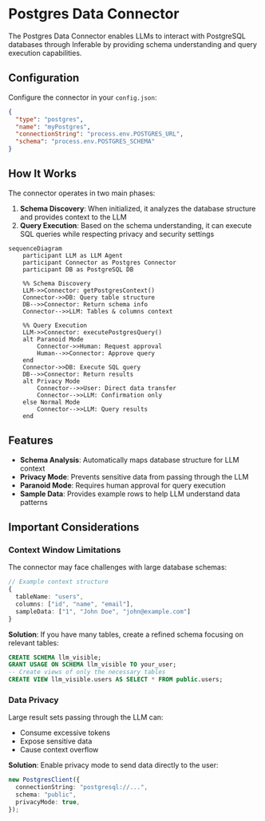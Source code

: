 # Postgres Data Connector

The Postgres Data Connector enables LLMs to interact with PostgreSQL databases through Inferable by providing schema understanding and query execution capabilities.

## Configuration

Configure the connector in your `config.json`:

```json
{
  "type": "postgres",
  "name": "myPostgres",
  "connectionString": "process.env.POSTGRES_URL",
  "schema": "process.env.POSTGRES_SCHEMA"
}
```

## How It Works

The connector operates in two main phases:

1. **Schema Discovery**: When initialized, it analyzes the database structure and provides context to the LLM
2. **Query Execution**: Based on the schema understanding, it can execute SQL queries while respecting privacy and security settings

```mermaid
sequenceDiagram
    participant LLM as LLM Agent
    participant Connector as Postgres Connector
    participant DB as PostgreSQL DB

    %% Schema Discovery
    LLM->>Connector: getPostgresContext()
    Connector->>DB: Query table structure
    DB-->>Connector: Return schema info
    Connector-->>LLM: Tables & columns context

    %% Query Execution
    LLM->>Connector: executePostgresQuery()
    alt Paranoid Mode
        Connector->>Human: Request approval
        Human-->>Connector: Approve query
    end
    Connector->>DB: Execute SQL query
    DB-->>Connector: Return results
    alt Privacy Mode
        Connector-->>User: Direct data transfer
        Connector-->>LLM: Confirmation only
    else Normal Mode
        Connector-->>LLM: Query results
    end
```

## Features

- **Schema Analysis**: Automatically maps database structure for LLM context
- **Privacy Mode**: Prevents sensitive data from passing through the LLM
- **Paranoid Mode**: Requires human approval for query execution
- **Sample Data**: Provides example rows to help LLM understand data patterns

## Important Considerations

### Context Window Limitations

The connector may face challenges with large database schemas:

```typescript
// Example context structure
{
  tableName: "users",
  columns: ["id", "name", "email"],
  sampleData: ["1", "John Doe", "john@example.com"]
}
```

**Solution**: If you have many tables, create a refined schema focusing on relevant tables:

```sql
CREATE SCHEMA llm_visible;
GRANT USAGE ON SCHEMA llm_visible TO your_user;
-- Create views of only the necessary tables
CREATE VIEW llm_visible.users AS SELECT * FROM public.users;
```

### Data Privacy

Large result sets passing through the LLM can:

- Consume excessive tokens
- Expose sensitive data
- Cause context overflow

**Solution**: Enable privacy mode to send data directly to the user:

```typescript
new PostgresClient({
  connectionString: "postgresql://...",
  schema: "public",
  privacyMode: true,
});
```
